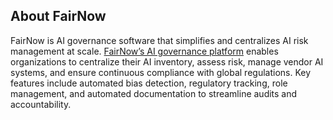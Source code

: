 ## About FairNow
FairNow is AI governance software that simplifies and centralizes AI risk management at scale. [FairNow’s AI governance platform](https://d2s2tr04.na1.hs-sales-engage.com/Ctc/DP+23284/d2S2tr04/Jks2-6qcW69sMD-6lZ3l_W12dMn_1KxjHNW1JkmGV5c_-CbW13CTxk8LqxjBW7-_hyk58SB90W86HwFF25CQNLW5Q9Xzr2dnKxLW2NxNf-8GcP4KW1S5PPy4h7BTrN6Nz4p6qgSjHW9dzYJl8DdVFyW9lsXS-6g45xbW8r6zDW8GxDjbW89lg7f5kVDmJW2kgHj96kYzJwW1sz0jv2LwWwpW2ZhzYG6-3wvQW1cFlX56SbX4GW73ysZ_5BvHcJW99dPy225QYXkW6WgSWP3GWpk8f13Y8H804) enables organizations to centralize their AI inventory, assess risk, manage vendor AI systems, and ensure continuous compliance with global regulations. Key features include automated bias detection, regulatory tracking, role management, and automated documentation to streamline audits and accountability.
